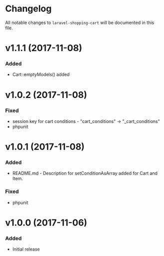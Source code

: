 # Changelog

All notable changes to `laravel-shopping-cart` will be documented in this file.

# v1.1.1 (2017-11-08)

### Added
- Cart::emptyModels() added

# v1.0.2 (2017-11-08)

### Fixed
- session key for cart conditions - "cart_conditions" -> "_cart_conditions"
- phpunit

# v1.0.1 (2017-11-08)

### Added
- README.md - Description for setConditionAsArray added for Cart and Item.

### Fixed
- phpunit

# v1.0.0 (2017-11-06)

### Added
- Initial release

